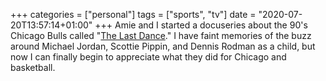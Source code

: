 +++
categories = ["personal"]
tags = ["sports", "tv"]
date = "2020-07-20T13:57:14+01:00"
+++
 Amie and I started a docuseries about the 90's Chicago Bulls called "[The Last Dance](https://www.netflix.com/title/80203144)." I have faint memories of the buzz around Michael Jordan, Scottie Pippin, and Dennis Rodman as a child, but now I can finally begin to appreciate what they did for Chicago and basketball.
